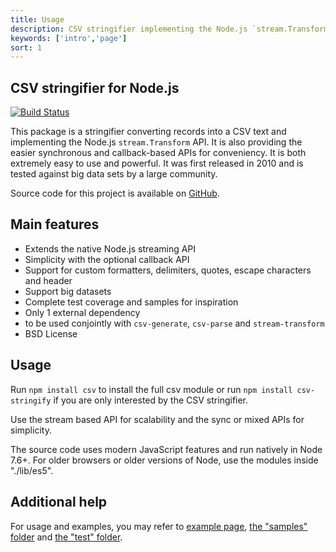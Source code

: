 ```yaml
---
title: Usage
description: CSV stringifier implementing the Node.js `stream.Transform` API
keywords: ['intro','page']
sort: 1
---
```


## CSV stringifier for Node.js

[![Build Status](https://api.travis-ci.org/adaltas/node-csv-stringify.svg)](https://travis-ci.org/#!/adaltas/node-csv-stringify)

This package is a stringifier converting records into a CSV text and implementing the
Node.js `stream.Transform` API. It is also providing the easier synchronous and
callback-based APIs for conveniency. It is both extremely easy to use and
powerful. It was first released in 2010 and is tested against big data
sets by a large community.

Source code for this project is available on [GitHub][stringify].

## Main features

* Extends the native Node.js streaming API
* Simplicity with the optional callback API
* Support for custom formatters, delimiters, quotes, escape characters and header
* Support big datasets
* Complete test coverage and samples for inspiration
* Only 1 external dependency
* to be used conjointly with `csv-generate`, `csv-parse` and `stream-transform`
* BSD License

## Usage

Run `npm install csv` to install the full csv module or run
`npm install csv-stringify` if you are only interested by the CSV stringifier.

Use the stream based API for scalability and the sync or mixed APIs for simplicity.

The source code uses modern JavaScript features and run natively in Node 7.6+.
For older browsers or older versions of Node, use the modules inside "./lib/es5".

## Additional help

For usage and examples, you may refer to
[example page](/stringify/examples/),
[the "samples" folder][stringify-samples] and [the "test" folder][stringify-test].

[travis-csv-stringify]: http://travis-ci.org/adaltas/node-csv-stringify
[stringify]: https://github.com/adaltas/node-csv-stringify
[stringify-samples]: https://github.com/adaltas/node-csv-stringify/tree/master/samples
[stringify-test]: https://github.com/adaltas/node-csv-stringify/tree/master/test

